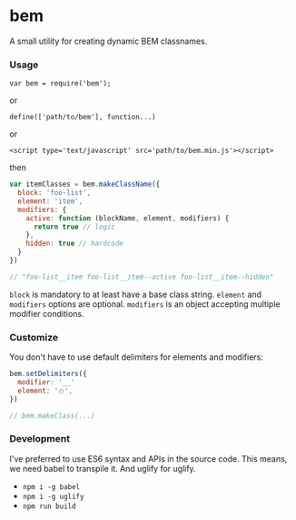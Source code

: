 # bem

A small utility for creating dynamic BEM classnames.

### Usage

`var bem = require('bem');`

or

`define(['path/to/bem'], function...)`

or

`<script type='text/javascript' src='path/to/bem.min.js'></script>`

then

```js
var itemClasses = bem.makeClassName({
  block: 'foo-list',
  element: 'item',
  modifiers: {
    active: function (blockName, element, modifiers) {
      return true // logic
    },
    hidden: true // hardcode
  }
})

// "foo-list__item foo-list__item--active foo-list__item--hidden"
```

`block` is mandatory to at least have a base class string.
`element` and `modifiers` options are optional.
`modifiers` is an object accepting multiple modifier conditions.

### Customize

You don't have to use default delimiters for elements and modifiers:

```js
bem.setDelimiters({
  modifier: '__'
  element: '⛄',
})

// bem.makeClass(...)
```

### Development

I've preferred to use ES6 syntax and APIs in the source code. This means, we
need babel to transpile it. And uglify for uglify.

 - `npm i -g babel`
 - `npm i -g uglify`
 - `npm run build`